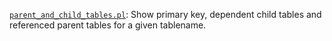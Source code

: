 [`parent_and_child_tables.pl`](https://github.com/ReneNyffenegger/about-MSSQL/blob/master/scripts/parent_and_child_tables.pl): Show primary key, dependent child tables and referenced parent
tables for a given tablename.

